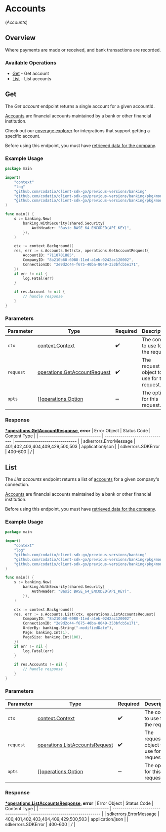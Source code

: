 # Accounts
(*Accounts*)

## Overview

Where payments are made or received, and bank transactions are recorded.

### Available Operations

* [Get](#get) - Get account
* [List](#list) - List accounts

## Get

The *Get account* endpoint returns a single account for a given accountId.

[Accounts](https://docs.codat.io/banking-api#/schemas/Account) are financial accounts maintained by a bank or other financial institution.

Check out our [coverage explorer](https://knowledge.codat.io/supported-features/banking?view=tab-by-data-type&dataType=banking-accounts) for integrations that support getting a specific account.

Before using this endpoint, you must have [retrieved data for the company](https://docs.codat.io/codat-api#/operations/refresh-company-data).


### Example Usage

```go
package main

import(
	"context"
	"log"
	"github.com/codatio/client-sdk-go/previous-versions/banking"
	"github.com/codatio/client-sdk-go/previous-versions/banking/pkg/models/shared"
	"github.com/codatio/client-sdk-go/previous-versions/banking/pkg/models/operations"
)

func main() {
    s := banking.New(
        banking.WithSecurity(shared.Security{
            AuthHeader: "Basic BASE_64_ENCODED(API_KEY)",
        }),
    )

    ctx := context.Background()
    res, err := s.Accounts.Get(ctx, operations.GetAccountRequest{
        AccountID: "7110701885",
        CompanyID: "8a210b68-6988-11ed-a1eb-0242ac120002",
        ConnectionID: "2e9d2c44-f675-40ba-8049-353bfcb5e171",
    })
    if err != nil {
        log.Fatal(err)
    }

    if res.Account != nil {
        // handle response
    }
}
```

### Parameters

| Parameter                                                                        | Type                                                                             | Required                                                                         | Description                                                                      |
| -------------------------------------------------------------------------------- | -------------------------------------------------------------------------------- | -------------------------------------------------------------------------------- | -------------------------------------------------------------------------------- |
| `ctx`                                                                            | [context.Context](https://pkg.go.dev/context#Context)                            | :heavy_check_mark:                                                               | The context to use for the request.                                              |
| `request`                                                                        | [operations.GetAccountRequest](../../pkg/models/operations/getaccountrequest.md) | :heavy_check_mark:                                                               | The request object to use for the request.                                       |
| `opts`                                                                           | [][operations.Option](../../pkg/models/operations/option.md)                     | :heavy_minus_sign:                                                               | The options for this request.                                                    |


### Response

**[*operations.GetAccountResponse](../../pkg/models/operations/getaccountresponse.md), error**
| Error Object                    | Status Code                     | Content Type                    |
| ------------------------------- | ------------------------------- | ------------------------------- |
| sdkerrors.ErrorMessage          | 401,402,403,404,409,429,500,503 | application/json                |
| sdkerrors.SDKError              | 400-600                         | */*                             |

## List

The *List accounts* endpoint returns a list of [accounts](https://docs.codat.io/banking-api#/schemas/Account) for a given company's connection.

[Accounts](https://docs.codat.io/banking-api#/schemas/Account) are financial accounts maintained by a bank or other financial institution.

Before using this endpoint, you must have [retrieved data for the company](https://docs.codat.io/codat-api#/operations/refresh-company-data).
    

### Example Usage

```go
package main

import(
	"context"
	"log"
	"github.com/codatio/client-sdk-go/previous-versions/banking"
	"github.com/codatio/client-sdk-go/previous-versions/banking/pkg/models/shared"
	"github.com/codatio/client-sdk-go/previous-versions/banking/pkg/models/operations"
)

func main() {
    s := banking.New(
        banking.WithSecurity(shared.Security{
            AuthHeader: "Basic BASE_64_ENCODED(API_KEY)",
        }),
    )

    ctx := context.Background()
    res, err := s.Accounts.List(ctx, operations.ListAccountsRequest{
        CompanyID: "8a210b68-6988-11ed-a1eb-0242ac120002",
        ConnectionID: "2e9d2c44-f675-40ba-8049-353bfcb5e171",
        OrderBy: banking.String("-modifiedDate"),
        Page: banking.Int(1),
        PageSize: banking.Int(100),
    })
    if err != nil {
        log.Fatal(err)
    }

    if res.Accounts != nil {
        // handle response
    }
}
```

### Parameters

| Parameter                                                                            | Type                                                                                 | Required                                                                             | Description                                                                          |
| ------------------------------------------------------------------------------------ | ------------------------------------------------------------------------------------ | ------------------------------------------------------------------------------------ | ------------------------------------------------------------------------------------ |
| `ctx`                                                                                | [context.Context](https://pkg.go.dev/context#Context)                                | :heavy_check_mark:                                                                   | The context to use for the request.                                                  |
| `request`                                                                            | [operations.ListAccountsRequest](../../pkg/models/operations/listaccountsrequest.md) | :heavy_check_mark:                                                                   | The request object to use for the request.                                           |
| `opts`                                                                               | [][operations.Option](../../pkg/models/operations/option.md)                         | :heavy_minus_sign:                                                                   | The options for this request.                                                        |


### Response

**[*operations.ListAccountsResponse](../../pkg/models/operations/listaccountsresponse.md), error**
| Error Object                        | Status Code                         | Content Type                        |
| ----------------------------------- | ----------------------------------- | ----------------------------------- |
| sdkerrors.ErrorMessage              | 400,401,402,403,404,409,429,500,503 | application/json                    |
| sdkerrors.SDKError                  | 400-600                             | */*                                 |
